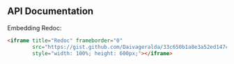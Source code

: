 ## API Documentation

Embedding Redoc:

```html
<iframe title="Redoc" frameborder="0"
        src="https://gist.github.com/Daivageralda/33c650b1a8e3a52ed147c33c22056ad9"
        style="width: 100%; height: 600px;"></iframe>
